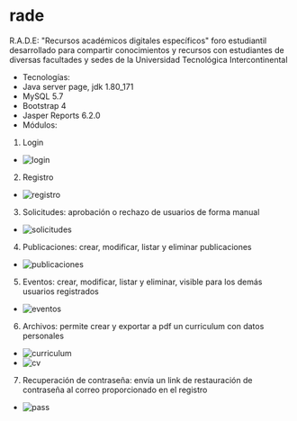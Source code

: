 # rade
R.A.D.E: "Recursos académicos digitales específicos" foro estudiantil desarrollado para compartir conocimientos y recursos con estudiantes de diversas facultades y sedes de la Universidad Tecnológica Intercontinental
- Tecnologías:
- Java server page, jdk 1.80_171
- MySQL 5.7 
- Bootstrap 4
- Jasper Reports 6.2.0
- Módulos:

1. Login
 - ![login](https://user-images.githubusercontent.com/37028794/140834329-c353d89b-5949-4a67-b446-729f4987781b.PNG)
2. Registro
- ![registro](https://user-images.githubusercontent.com/37028794/140834468-c91e7ca7-ebff-499b-a154-0222a2e102c9.PNG)
3. Solicitudes: aprobación o rechazo de usuarios de forma manual
- ![solicitudes](https://user-images.githubusercontent.com/37028794/140834715-3c9d7332-e399-4bbb-99c0-10dd842b2f23.PNG)
4. Publicaciones: crear, modificar, listar y eliminar publicaciones
- ![publicaciones](https://user-images.githubusercontent.com/37028794/140834748-c0aef4c6-2966-4bda-a20c-d5ee8eeb98f5.PNG)
5. Eventos: crear, modificar, listar y eliminar, visible para los demás usuarios registrados
- ![eventos](https://user-images.githubusercontent.com/37028794/140834817-44bc672e-a853-4e90-b0a2-89e5d0ae7e5a.PNG)
6. Archivos: permite crear y exportar a pdf un curriculum con datos personales
- ![curriculum](https://user-images.githubusercontent.com/37028794/140834907-84f28a50-c72b-41ff-9d19-9bfdefb2178f.PNG)
- ![cv](https://user-images.githubusercontent.com/37028794/140834932-0fc4fca6-53bf-4f51-b2e1-1c473842e462.PNG)
7. Recuperación de contraseña: envía un link de restauración de contraseña al correo proporcionado en el registro
- ![pass](https://user-images.githubusercontent.com/37028794/140835054-121d4de4-649c-481f-942e-344cc049804d.PNG)
